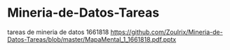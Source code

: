 # Mineria-de-Datos-Tareas
tareas de mineria de datos 1661818
https://github.com/Zoulrix/Mineria-de-Datos-Tareas/blob/master/MapaMental_1_1661818.pdf.pptx
